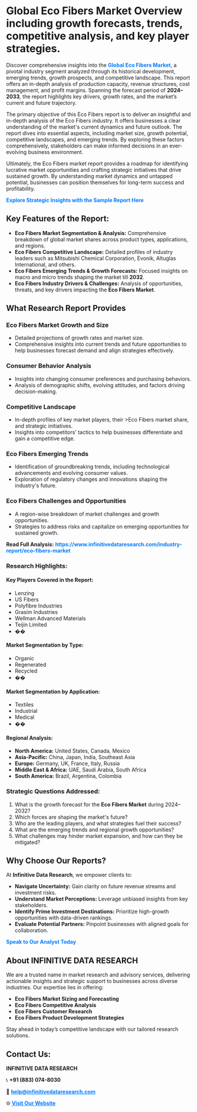 <h1>Global Eco Fibers Market Overview including growth forecasts, trends, competitive analysis, and key player strategies.</h1>
<p>
Discover comprehensive insights into the 
<a href="https://www.infinitivedataresearch.com/industry-report/eco-fibers-market" rel="dofollow" style="color: #007BFF; text-decoration: none;"><strong>Global Eco Fibers Market</strong></a>, a pivotal industry segment analyzed through its historical development, emerging trends, growth prospects, and competitive landscape. This report offers an in-depth analysis of production capacity, revenue structures, cost management, and profit margins. Spanning the forecast period of <strong>2024–2033</strong>, the report highlights key drivers, growth rates, and the market’s current and future trajectory.
</p>
<p>
The primary objective of this Eco Fibers report is to deliver an insightful and in-depth analysis of the Eco Fibers industry. It offers businesses a clear understanding of the market's current dynamics and future outlook. The report dives into essential aspects, including market size, growth potential, competitive landscapes, and emerging trends. By exploring these factors comprehensively, stakeholders can make informed decisions in an ever-evolving business environment.
</p>
<p>
Ultimately, the Eco Fibers market report provides a roadmap for identifying lucrative market opportunities and crafting strategic initiatives that drive sustained growth. By understanding market dynamics and untapped potential, businesses can position themselves for long-term success and profitability.
</p>
<p>
<a href="https://www.infinitivedataresearch.com/request-sample/reportId=109886" style="color: #007BFF; text-decoration: none;"><strong>Explore Strategic Insights with the Sample Report Here</strong></a>
</p>

<h2>Key Features of the Report:</h2>
<ul>
<li><strong>Eco Fibers Market Segmentation & Analysis:</strong> Comprehensive breakdown of global market shares across product types, applications, and regions.</li>
<li><strong>Eco Fibers Competitive Landscape:</strong> Detailed profiles of industry leaders such as Mitsubishi Chemical Corporation, Evonik, Altuglas International, and others.</li>
<li><strong>Eco Fibers Emerging Trends & Growth Forecasts:</strong> Focused insights on macro and micro trends shaping the market till <strong>2032</strong>.</li>
<li><strong>Eco Fibers Industry Drivers & Challenges:</strong> Analysis of opportunities, threats, and key drivers impacting the <strong>Eco Fibers Market</strong>.</li>
</ul>

<h2>What Research Report Provides</h2>
<h3>Eco Fibers Market Growth and Size</h3>
<ul>
<li>Detailed projections of growth rates and market size.</li>
<li>Comprehensive insights into current trends and future opportunities to help businesses forecast demand and align strategies effectively.</li>
</ul>

<h3>Consumer Behavior Analysis</h3>
<ul>
<li>Insights into changing consumer preferences and purchasing behaviors.</li>
<li>Analysis of demographic shifts, evolving attitudes, and factors driving decision-making.</li>
</ul>

<h3>Competitive Landscape</h3>
<ul>
<li>In-depth profiles of key market players, their >Eco Fibers market share, and strategic initiatives.</li>
<li>Insights into competitors' tactics to help businesses differentiate and gain a competitive edge.</li>
</ul>

<h3>Eco Fibers Emerging Trends</h3>
<ul>
<li>Identification of groundbreaking trends, including technological advancements and evolving consumer values.</li>
<li>Exploration of regulatory changes and innovations shaping the industry's future.</li>
</ul>

<h3>Eco Fibers Challenges and Opportunities</h3>
<ul>
<li>A region-wise breakdown of market challenges and growth opportunities.</li>
<li>Strategies to address risks and capitalize on emerging opportunities for sustained growth.</li>
</ul>
<p><strong>Read Full Analysis:</strong> <a href="https://www.infinitivedataresearch.com/industry-report/eco-fibers-market" rel="dofollow" style="color: #007BFF; text-decoration: none;"><strong>https://www.infinitivedataresearch.com/industry-report/eco-fibers-market</strong></a></p>
<h3>Research Highlights:</h3>
<h4>Key Players Covered in the Report:</h4>
<ul><li>Lenzing</li><li>US Fibers</li><li>Polyfibre Industries</li><li>Grasim Industries</li><li>Wellman Advanced Materials</li><li>Teijin Limited</li><li>��</li></ul>
<h4>Market Segmentation by Type:</h4>
<ul><li>Organic</li><li>Regenerated</li><li>Recycled</li><li>��</li></ul>
<h4>Market Segmentation by Application:</h4>
<ul><li>Textiles</li><li>Industrial</li><li>Medical</li><li>��</li></ul>

<h4>Regional Analysis:</h4>
<ul>
<li><strong>North America:</strong> United States, Canada, Mexico</li>
<li><strong>Asia-Pacific:</strong> China, Japan, India, Southeast Asia</li>
<li><strong>Europe:</strong> Germany, UK, France, Italy, Russia</li>
<li><strong>Middle East & Africa:</strong> UAE, Saudi Arabia, South Africa</li>
<li><strong>South America:</strong> Brazil, Argentina, Colombia</li>
</ul>

<h3>Strategic Questions Addressed:</h3>
<ol>
<li>What is the growth forecast for the <strong>Eco Fibers Market</strong> during 2024–2032?</li>
<li>Which forces are shaping the market's future?</li>
<li>Who are the leading players, and what strategies fuel their success?</li>
<li>What are the emerging trends and regional growth opportunities?</li>
<li>What challenges may hinder market expansion, and how can they be mitigated?</li>
</ol>

<h2>Why Choose Our Reports?</h2>
<p>At <strong>Infinitive Data Research</strong>, we empower clients to:</p>
<ul>
<li><strong>Navigate Uncertainty:</strong> Gain clarity on future revenue streams and investment risks.</li>
<li><strong>Understand Market Perceptions:</strong> Leverage unbiased insights from key stakeholders.</li>
<li><strong>Identify Prime Investment Destinations:</strong> Prioritize high-growth opportunities with data-driven rankings.</li>
<li><strong>Evaluate Potential Partners:</strong> Pinpoint businesses with aligned goals for collaboration.</li>
</ul>
<p><a href="https://www.infinitivedataresearch.com/industry-report/eco-fibers-market" rel="dofollow" style="color: #007BFF; text-decoration: none;"><strong>Speak to Our Analyst Today</strong></a></p>

<h2>About INFINITIVE DATA RESEARCH</h2>
<p>We are a trusted name in market research and advisory services, delivering actionable insights and strategic support to businesses across diverse industries. Our expertise lies in offering:</p>
<ul>
<li><strong>Eco Fibers Market Sizing and Forecasting</strong></li>
<li><strong>Eco Fibers Competitive Analysis</strong></li>
<li><strong>Eco Fibers Customer Research</strong></li>
<li><strong>Eco Fibers Product Development Strategies</strong></li>
</ul>
<p>Stay ahead in today’s competitive landscape with our tailored research solutions.</p>

<h2>Contact Us:</h2>
<p><strong>INFINITIVE DATA RESEARCH</strong></p>
<p>📞 <strong>+91 (883) 074-8030</strong></p>
<p>📧 <strong><a href="mailto:help@infinitivedataresearch.com" style="color: #007BFF;">help@infinitivedataresearch.com</a></strong></p>
<p>🌐 <strong><a href="https://www.infinitivedataresearch.com" rel="dofollow" style="color: #007BFF;">Visit Our Website</a></strong></p>